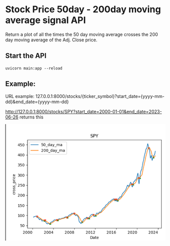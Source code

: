 # Stock Price 50day - 200day moving average signal API

Return a plot of all the times the 50 day moving average crosses the 200 day moving average of the Adj. Close price.

## Start the API
```
uvicorn main:app --reload
```

## Example:
URL example: 127.0.0.1:8000/stocks/{ticker_symbol}?start_date={yyyy-mm-dd}&end_date={yyyy-mm-dd}

http://127.0.0.1:8000/stocks/SPY?start_date=2000-01-01&end_date=2023-06-26
returns this

![image](./images/spy_ex.png)